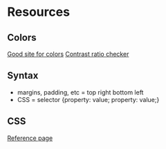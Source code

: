 # Resources
## Colors
[Good site for colors](https://coolors.co/)
[Contrast ratio checker](https://coolors.co/contrast-checker/)

## Syntax
* margins, padding, etc = top right bottom left
* CSS = selector {property: value; property: value;}

## CSS
[Reference page](https://www.w3schools.com/cssref/index.php)
